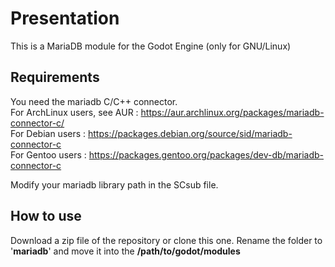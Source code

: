 # Presentation
This is a MariaDB module for the Godot Engine (only for GNU/Linux)

## Requirements

You need the mariadb C/C++ connector. <br />
For ArchLinux users, see AUR : https://aur.archlinux.org/packages/mariadb-connector-c/ <br />
For Debian users : https://packages.debian.org/source/sid/mariadb-connector-c <br />
For Gentoo users : https://packages.gentoo.org/packages/dev-db/mariadb-connector-c

Modify your mariadb library path in the SCsub file.

## How to use
Download a zip file of the repository or clone this one.
Rename the folder to '**mariadb**' and move it into the **/path/to/godot/modules**
